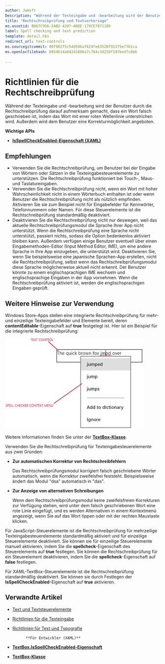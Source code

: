 ```yaml
---
author: Jwmsft
Description: "Während der Texteingabe und -bearbeitung wird der Benutzer durch die Rechtschreibprüfung darauf aufmerksam gemacht, dass ein Wort falsch geschrieben ist, indem das Wort mit einer Wellenlinie unterstrichen wird und dem Benutzer eine Korrekturoption angeboten wird."
title: "Rechtschreibprüfung und Textvorhersage"
ms.assetid: B867C956-5AB2-4207-A8DE-179CE7871180
label: Spell checking and text prediction
template: detail.hbs
redirect_url: text-controls
ms.sourcegitcommit: 08f982f5c54d596a7624fe63528f91375e7761ca
ms.openlocfilehash: 8954b14a84241686a7c784c3d250f197bed7c8b6

---
```


# Richtlinien für die Rechtschreibprüfung

Während der Texteingabe und -bearbeitung wird der Benutzer durch die Rechtschreibprüfung darauf aufmerksam gemacht, dass ein Wort falsch geschrieben ist, indem das Wort mit einer roten Wellenlinie unterstrichen wird. Außerdem wird dem Benutzer eine Korrekturmöglichkeit angeboten.

**Wichtige APIs**

-   [**IsSpellCheckEnabled-Eigenschaft (XAML)**](https://msdn.microsoft.com/library/windows/apps/br209688)


## <span id="checklist_section"></span><span id="CHECKLIST_SECTION"></span>Empfehlungen


-   Verwenden Sie die Rechtschreibprüfung, um Benutzer bei der Eingabe von Wörtern oder Sätzen in die Texteingabesteuerelemente zu unterstützen. Die Rechtschreibprüfung funktioniert bei Touch-, Maus- und Tastatureingaben.
-   Verwenden Sie die Rechtschreibprüfung nicht, wenn ein Wort mit hoher Wahrscheinlichkeit nicht in einem Wörterbuch enthalten ist oder wenn Benutzer die Rechtschreibprüfung nicht als nützlich empfinden. Aktivieren Sie sie zum Beispiel nicht für Eingabefelder für Kennwörter, Telefonnummern oder Namen. Für diese Steuerelemente ist die Rechtschreibprüfung standardmäßig deaktiviert.
-   Deaktivieren Sie die Rechtschreibprüfung nicht nur deswegen, weil das aktuelle Rechtschreibprüfungsmodul die Sprache Ihrer App nicht unterstützt. Wenn die Rechtschreibprüfung eine Sprache nicht unterstützt, passiert nichts, sodass die Option bedenkenlos aktiviert bleiben kann. Außerdem verfügen einige Benutzer eventuell über einen Eingabemethoden-Editor (Input Method Editor, IME), um eine andere Sprache in Ihre App einzugeben, die unterstützt wird. Deaktivieren Sie, wenn Sie beispielsweise eine japanische Sprachen-App erstellen, nicht die Rechtschreibprüfung, selbst wenn das Rechtschreibprüfungsmodul diese Sprache möglicherweise aktuell nicht erkennt. Der Benutzer könnte zu einem englischsprachigen IME wechseln und englischsprachige Eingaben in der App vornehmen. Wenn die Rechtschreibprüfung aktiviert ist, werden die englischsprachigen Eingaben geprüft.

## <span id="Additional_usage_guidance"></span><span id="additional_usage_guidance"></span><span id="ADDITIONAL_USAGE_GUIDANCE"></span>Weitere Hinweise zur Verwendung


Windows Store-Apps stellen eine integrierte Rechtschreibprüfung für mehr- und einzeilige Texteingabefelder und Elemente bereit, deren **contentEditable**-Eigenschaft auf **true** festgelegt ist. Hier ist ein Beispiel für die integrierte Rechtschreibprüfung:

![Die integrierte Rechtschreibprüfung](images/spellchecking.png)

Weitere Informationen finden Sie unter der [**TextBox-Klasse**](https://msdn.microsoft.com/library/windows/apps/br209683).

Verwenden Sie die Rechtschreibprüfung für Texteingabesteuerelemente aus zwei Gründen:

-   **Zur automatischen Korrektur von Rechtschreibfehlern**

    Das Rechtschreibprüfungsmodul korrigiert falsch geschriebene Wörter automatisch, wenn die Korrektur zweifelsfrei feststeht. Beispielsweise ändert das Modul "dsa" automatisch in "das".

-   **Zur Anzeige von alternativen Schreibungen**

    Wenn dem Rechtschreibprüfungsmodul keine zweifelsfreien Korrekturen zur Verfügung stehen, wird unter dem falsch geschriebenen Wort eine rote Linie eingefügt, und es werden Alternativen in einem Kontextmenü angezeigt, wenn Sie auf das Wort tippen oder mit der rechten Maustaste klicken.

Für JavaScript-Steuerelemente ist die Rechtschreibprüfung für mehrzeilige Texteingabesteuerelemente standardmäßig aktiviert und für einzeilige Steuerelemente deaktiviert. Sie können sie für einzeilige Steuerelemente manuell aktivieren, indem Sie die **spellcheck**-Eigenschaft des Steuerelements auf **true** festlegen. Sie können die Rechtschreibprüfung für ein Steuerelement deaktivieren, indem Sie die **spellcheck**-Eigenschaft auf **false** festlegen.

Für XAML-TextBox-Steuerelemente ist die Rechtschreibprüfung standardmäßig deaktiviert. Sie können sie durch Festlegen der **IsSpellCheckEnabled**-Eigenschaft auf **true** aktivieren.



## <span id="related_topics"></span>Verwandte Artikel

* [Text und Textsteuerelemente](text-controls.md)
* [Richtlinien für die Texteingabe](https://msdn.microsoft.com/library/windows/apps/hh750315)
* [Richtlinien für Text und Typografie](https://msdn.microsoft.com/library/windows/apps/hh700394)
            
          
            **Für Entwickler (XAML)**
* [**TextBox.IsSpellCheckEnabled-Eigenschaft**](https://msdn.microsoft.com/library/windows/apps/br209688)
* [**TextBox-Klasse**](https://msdn.microsoft.com/library/windows/apps/br209683)

 







<!--HONumber=Jun16_HO4-->


